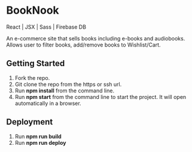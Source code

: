 # BookNook

React | JSX | Sass | Firebase DB

An e-commerce site that sells books including e-books and audiobooks. Allows user to filter books, add/remove books to Wishlist/Cart.



## Getting Started

1. Fork the repo.
1. Git clone the repo from the https or ssh url.
1. Run **npm install** from the command line.
1. Run **npm start** from the command line to start the project. It will open automatically in a browser.

## Deployment

1. Run **npm run build**
1. Run **npm run deploy**
